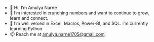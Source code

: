 - 👋 Hi, I’m Amulya Narne
- 👀 I’m interested in crunching numbers and want to continue to grow, learn and connect.
- 🌱 I’m well versed in Excel, Macros, Power-BI, and SQL. I’m currently learning Python
- 📫 Reach me at amulya.narne1705@gmail.com

<!---
Amulyanarne/Amulyanarne is a ✨ special ✨ repository because its `README.md` (this file) appears on your GitHub profile.
You can click the Preview link to take a look at your changes.
--->
